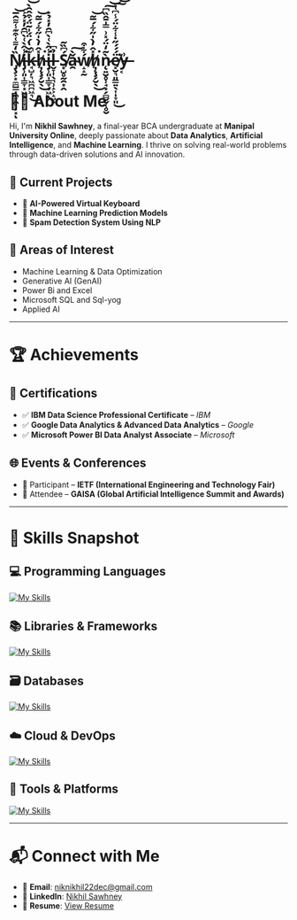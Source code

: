 # N̸̡̧͕͙̼̻̳̦̪̞̯͎̦͓̏̒͌͑͒͊̾͌̑̅̕͝ͅi̶̡̹͈͎̳̞͙͖̾̂̀͑̀͆̑̓̽̉͐͘͘ͅk̵̘̺̦͉͖̪̪͖͉͊̆̔́̈́̍̃̈́͒̂̑̀̚͜͝ḥ̸̨̧̗̮̖̽̂̓̀̍̋͋́̅̃͘͜͝i̶̡̹͈͎̳̞͙͖̾̂̀͑̀͆̑̓̽̉͐͘͘ͅl̶̬̞͎̖͉̹̝͕̝͖̣̉͆ Ś̸͙̺̥̰̯͙̭͆̏͂ǎ̴̯̀͠ẃ̸̝̝̰͋͒ḥ̸̨̧̗̮̖̽̂̓̀̍̋͋́̅̃͘͜͝ǹ̷̨͍̮̥̹̘͙̗̻̬̬̜̥̮̃̒̈́̽͗̿̍̄̂̏͆͠͝ë̸͓̮͉͈͇͍̖͎̩̞͈́́́̋̇̾͋̈́̾͆͑͘͘͜͠͝y̶͔͗

# 🙋‍♂️ About Me  

Hi, I'm **Nikhil Sawhney**, a final-year BCA undergraduate at **Manipal University Online**, deeply passionate about **Data Analytics**, **Artificial Intelligence**, and **Machine Learning**. I thrive on solving real-world problems through data-driven solutions and AI innovation.

## 🔭 Current Projects  
- 🔡 **AI-Powered Virtual Keyboard**  
- 🤖 **Machine Learning Prediction Models**  
- 📩 **Spam Detection System Using NLP**  

## 🎯 Areas of Interest  
- Machine Learning & Data Optimization   
- Generative AI (GenAI)  
- Power Bi and Excel
- Microsoft SQL and Sql-yog  
- Applied AI  

---

# 🏆 Achievements  

## 📜 Certifications  
- ✅ **IBM Data Science Professional Certificate** – *IBM*  
- ✅ **Google Data Analytics & Advanced Data Analytics** – *Google*  
- ✅ **Microsoft Power BI Data Analyst Associate** – *Microsoft*  

## 🌐 Events & Conferences  
- 🏅 Participant – **IETF (International Engineering and Technology Fair)**  
- 🧠 Attendee – **GAISA (Global Artificial Intelligence Summit and Awards)**  

---

# 🧠 Skills Snapshot  

## 💻 Programming Languages  
[![My Skills](https://skillicons.dev/icons?i=py,c,java,aws,azure)](https://skillicons.dev)

## 📚 Libraries & Frameworks  
[![My Skills](https://skillicons.dev/icons?i=pytorch,sklearn,opencv,django,redux)](https://skillicons.dev)

## 🗃️ Databases  
[![My Skills](https://skillicons.dev/icons?i=mysql,sqlite,mongodb)](https://skillicons.dev)

## ☁️ Cloud & DevOps  
[![My Skills](https://skillicons.dev/icons?i=aws,kubernetes,azure)](https://skillicons.dev)

## 🧰 Tools & Platforms  
[![My Skills](https://skillicons.dev/icons?i=git,github,gitlab,anaconda,vscode,pycharm,raspberrypi,visualstudio)](https://skillicons.dev)

---

# 📬 Connect with Me  

- 📧 **Email**: [niknikhil22dec@gmail.com](mailto:niknikhil22dec@gmail.com)  
- 💼 **LinkedIn**: [Nikhil Sawhney](https://www.linkedin.com/in/nikhil-sawhney-3661661a7)  
- 📄 **Resume**: [View Resume](https://drive.google.com/file/d/1my1AMg7RxXed56wtMcMiXgSX7aSpgWdQ/view?usp=sharing)

